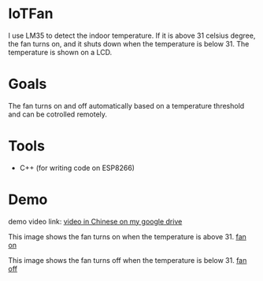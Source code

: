 # IoTFan
I use LM35 to detect the indoor temperature. If it is above 31 celsius degree, the fan turns on, and it shuts down when the temperature is below 31. The temperature is shown on a LCD.

# Goals
The fan turns on and off automatically based on a temperature threshold and can be cotrolled remotely.

# Tools
+ C++ (for writing code on ESP8266)

# Demo
demo video link: [video in Chinese on my google drive](https://drive.google.com/file/d/1_sViQo99gOezZjRad8XDnMkgBuc_5MuU/view?usp=share_link)  

This image shows the fan turns on when the temperature is above 31.
[fan on](/images/fan_on.PNG)

This image shows the fan turns off when the temperature is below 31.
[fan off](/images/fan_off.PNG)
